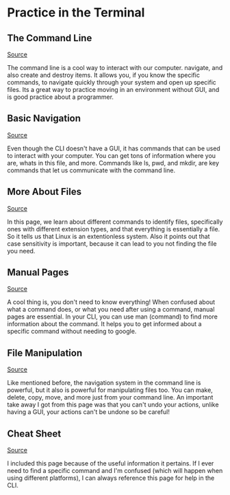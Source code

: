 # Practice in the Terminal

## The Command Line

[Source](https://ryanstutorials.net/linuxtutorial/commandline.php)

The command line is a cool way to interact with our computer. navigate, and also create and destroy items. It allows you, if you know the specific commands, to navigate quickly through your system and open up specific files. Its a great way to practice moving in an environment without GUI, and is good practice about a programmer.

## Basic Navigation

[Source](https://ryanstutorials.net/linuxtutorial/navigation.php)

Even though the CLI doesn't have a GUI, it has commands that can be used to interact with your computer. You can get tons of information where you are, whats in this file, and more. Commands like ls, pwd, and mkdir, are key commands that let us communicate with the command line.

## More About Files

[Source](https://ryanstutorials.net/linuxtutorial/aboutfiles.php)

In this page, we learn about different commands to identify files, specifically ones with different extension types, and that everything is essentially a file. So it tells us that Linux is an extentionless system. Also it points out that case sensitivity is important, because it can lead to you not finding the file you need.

## Manual Pages

[Source](https://ryanstutorials.net/linuxtutorial/manual.php)

A cool thing is, you don't need to know everything! When confused about what a command does, or what you need after using a command, manual pages are essential. In your CLI, you can use man (command) to find more information about the command. It helps you to get informed about a specific command without needing to google.

## File Manipulation

[Source](https://ryanstutorials.net/linuxtutorial/filemanipulation.php)

Like mentioned before, the navigation system in the command line is powerful, but it also is powerful for manipulating files too. You can make, delete, copy, move, and more just from your command line. An important take away I got from this page was that you can't undo your actions, unlike having a GUI, your actions can't be undone so be careful!

## Cheat Sheet

[Source](https://ryanstutorials.net/linuxtutorial/cheatsheet.php)

I included this page because of the useful information it pertains. If I ever need to find a specific command and I'm confused (which will happen when using different platforms), I can always reference this page for help in the CLI.